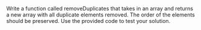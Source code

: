 Write a function called removeDuplicates that takes in an array and returns a new array with all duplicate elements removed. The order of the elements should be preserved. Use the provided code to test your solution.


